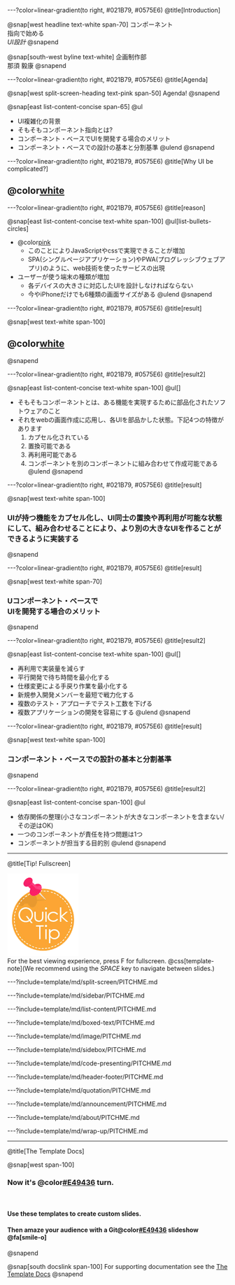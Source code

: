 ---?color=linear-gradient(to right, #021B79, #0575E6)
@title[Introduction]

@snap[west headline text-white span-70]
コンポーネント<br>指向で始める<br>*UI設計*
@snapend

@snap[south-west byline  text-white]
企画制作部<br>那須 毅康
@snapend

---?color=linear-gradient(to right, #021B79, #0575E6)
@title[Agenda]

@snap[west split-screen-heading text-pink span-50]
Agenda!
@snapend

@snap[east list-content-concise span-65]
@ul[](false)
- UI複雑化の背景
- そもそもコンポーネント指向とは?
- コンポーネント・ベースでUIを開発する場合のメリット
- コンポーネント・ベースでの設計の基本と分割基準
@ulend
@snapend

---?color=linear-gradient(to right, #021B79, #0575E6)
@title[Why UI be complicated?]

## @color[white](UI複雑化の背景)

---?color=linear-gradient(to right, #021B79, #0575E6)
@title[reason]

@snap[east list-content-concise text-white span-100]
@ul[list-bullets-circles]
- @color[pink](html5/css3の登場)
  - このことによりJavaScriptやcssで実現できることが増加
  - SPA(シングルページアプリケーション)やPWA(プログレッシブウェブアプリ)のように、web技術を使ったサービスの出現
- ユーザーが使う端末の種類が増加
  - 各デバイスの大きさに対応したUIを設計しなければならない
  - 今やiPhoneだけでも6種類の画面サイズがある<i class="em em-confounded"></i>
@ulend
@snapend

---?color=linear-gradient(to right, #021B79, #0575E6)
@title[result]

@snap[west text-white span-100]
## @color[white](複雑化することによって<br>開発期間の長期化や<br>不具合やデグレが起きる<br>リスクが高まります。)
@snapend

---?color=linear-gradient(to right, #021B79, #0575E6)
@title[result2]

@snap[east list-content-concise text-white span-100]
@ul[]
- そもそもコンポーネントとは、ある機能を実現するために部品化されたソフトウェアのこと
- それをwebの画面作成に応用し、各UIを部品かした状態。下記4つの特徴があります
  1. カプセル化されている
  2. 置換可能である
  3. 再利用可能である
  4. コンポーネントを別のコンポーネントに組み合わせて作成可能である
@ulend
@snapend


---?color=linear-gradient(to right, #021B79, #0575E6)
@title[result]

@snap[west text-white span-100]
### UIが持つ機能をカプセル化し、UI同士の置換や再利用が可能な状態にして、組み合わせることにより、より別の大きなUIを作ることができるように実装する
@snapend

---?color=linear-gradient(to right, #021B79, #0575E6)
@title[result]

@snap[west text-white span-70]
### Uコンポーネント・ベースで<br>UIを開発する場合のメリット
@snapend

---?color=linear-gradient(to right, #021B79, #0575E6)
@title[result2]

@snap[east list-content-concise text-white span-100]
@ul[]
- 再利用で実装量を減らす
- 平行開発で待ち時間を最小化する
- 仕様変更による手戻り作業を最小化する
- 新規参入開発メンバーを最短で戦力化する
- 複数のテスト・アプローチでテスト工数を下げる
- 複数アプリケーションの開発を容易にする
@ulend
@snapend

---?color=linear-gradient(to right, #021B79, #0575E6)
@title[result]

@snap[west text-white span-100]
### コンポーネント・ベースでの設計の基本と分割基準
@snapend


---?color=linear-gradient(to right, #021B79, #0575E6)
@title[result2]

@snap[east list-content-concise span-100]
@ul[](false)
- 依存関係の整理(小さなコンポーネントが大きなコンポーネントを含まない/その逆はOK)
- 一つのコンポーネントが責任を持つ問題は1つ
- コンポーネントが担当する目的別
@ulend
@snapend

---
@title[Tip! Fullscreen]

![TIP](template/img/tip.png)
<br>
For the best viewing experience, press F for fullscreen.
@css[template-note](We recommend using the *SPACE* key to navigate between slides.)

---?include=template/md/split-screen/PITCHME.md

---?include=template/md/sidebar/PITCHME.md

---?include=template/md/list-content/PITCHME.md

---?include=template/md/boxed-text/PITCHME.md

---?include=template/md/image/PITCHME.md

---?include=template/md/sidebox/PITCHME.md

---?include=template/md/code-presenting/PITCHME.md

---?include=template/md/header-footer/PITCHME.md

---?include=template/md/quotation/PITCHME.md

---?include=template/md/announcement/PITCHME.md

---?include=template/md/about/PITCHME.md

---?include=template/md/wrap-up/PITCHME.md

---
@title[The Template Docs]

@snap[west span-100]
### **Now it's @color[#E49436](your) turn.**

<br>

#### Use these templates to create custom slides.
#### **Then amaze your audience with a Git@color[#E49436](Pitch) slideshow @fa[smile-o]**
@snapend

@snap[south docslink span-100]
For supporting documentation see the [The Template Docs](https://gitpitch.com/docs/the-template)
@snapend